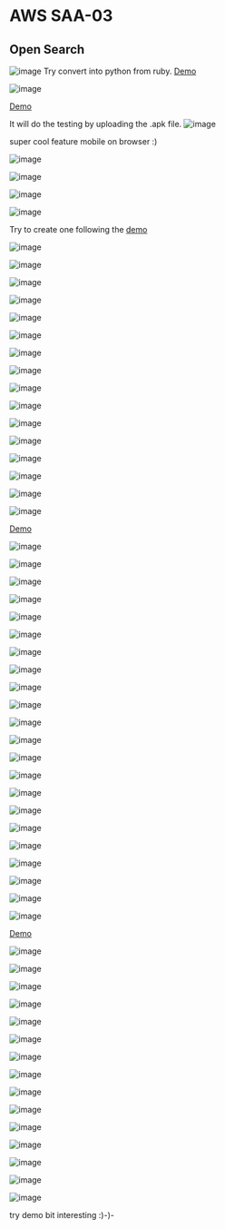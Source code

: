 # AWS SAA-03
## Open Search

![image](https://github.com/user-attachments/assets/fa703abd-cc77-4a08-8ad5-32c4a4e08eba)
Try convert into python from ruby.
<a href="https://github.com/ExamProCo/AWS-Examples/tree/main/opensearch/opensearch">Demo</a>

![image](https://github.com/user-attachments/assets/ea74bfa1-d84a-4cc4-a8aa-88a950801ad5)

<a href="https://github.com/ExamProCo/AWS-Examples/tree/main/device-farm">Demo</a>

It will do the testing by uploading the .apk file.
![image](https://github.com/user-attachments/assets/67b04c6e-fda2-439a-90b8-1e1c3b1d44f3)

super cool feature mobile on browser :)

![image](https://github.com/user-attachments/assets/35f638de-df00-40b3-bbe2-7c90c6f56960)


![image](https://github.com/user-attachments/assets/dd09db5b-8fc4-4454-9b88-16c3ac5a5059)

![image](https://github.com/user-attachments/assets/6309e76c-c5fa-4c6a-8778-901eb8b837c0)

![image](https://github.com/user-attachments/assets/f343f23c-b117-4639-aaec-adf4c834503d)

Try to create one following the <a href="https://github.com/ExamProCo/AWS-Examples/tree/main/elastic-transcoder">demo</a>

![image](https://github.com/user-attachments/assets/2b52b17b-d145-477a-85de-d23ca5d13b80)

![image](https://github.com/user-attachments/assets/6962452c-5a47-4d0c-ac45-d579bb837487)

![image](https://github.com/user-attachments/assets/0541178b-60ec-46aa-963f-3bd405f7ceac)

![image](https://github.com/user-attachments/assets/53b384a7-341a-400f-b906-108b453aa0c6)

![image](https://github.com/user-attachments/assets/9a2df426-35af-4651-b4e2-d1d77bec27d4)

![image](https://github.com/user-attachments/assets/00785a94-6f45-4298-b36a-249ed56503f8)

![image](https://github.com/user-attachments/assets/0b7698ad-f0a4-472d-a49d-e8bfd3327ce5)

![image](https://github.com/user-attachments/assets/05309451-370f-47bf-ba75-e1ca7b414e1b)

![image](https://github.com/user-attachments/assets/01384f09-49a9-400b-81a9-bae37296fdec)

![image](https://github.com/user-attachments/assets/19581953-a7a9-420c-8707-83eed0672150)

![image](https://github.com/user-attachments/assets/c0407e69-4336-487a-b24f-478b4e4a6569)

![image](https://github.com/user-attachments/assets/84314db1-a0c7-4b8b-8ac0-2a326699c455)

![image](https://github.com/user-attachments/assets/b62c5379-6b8d-4a7c-9529-b2db8997dd10)

![image](https://github.com/user-attachments/assets/bf34e66f-401a-40bd-9fb3-6314407d36ef)

![image](https://github.com/user-attachments/assets/d6f4d4d7-f84c-4768-8897-322439d88350)

![image](https://github.com/user-attachments/assets/16452144-d5b4-4d39-89d5-1f4f84150b28)

<a href="https://github.com/ExamProCo/AWS-Examples/tree/main/sns/basic">Demo</a>

![image](https://github.com/user-attachments/assets/22659f71-8e41-4d9e-8cce-4eca2b317f54)

![image](https://github.com/user-attachments/assets/09ec05d3-0285-4505-8742-5ee389fa30e4)

![image](https://github.com/user-attachments/assets/c92b58ac-4702-4f30-a7f3-3b96f3ac3a21)

![image](https://github.com/user-attachments/assets/8d280bec-e4ba-45a8-b95a-00b8aba1ee4e)

![image](https://github.com/user-attachments/assets/c7662755-f323-4c10-9268-d917ba3c5300)

![image](https://github.com/user-attachments/assets/12e02966-d847-4d07-8f2c-66718e261dc6)

![image](https://github.com/user-attachments/assets/ed751fa9-bb66-466e-9022-992dd3278c75)

![image](https://github.com/user-attachments/assets/39f9e014-3878-473b-b076-be69a6d42c13)

![image](https://github.com/user-attachments/assets/4391f5e9-bcf3-4dec-b7d0-4d1bdb988d5e)

![image](https://github.com/user-attachments/assets/6c8443a5-fe85-429f-a445-de520e5a160a)

![image](https://github.com/user-attachments/assets/f5950b0e-bb9c-4630-9b47-9aba2e24c5fd)

![image](https://github.com/user-attachments/assets/084fdb5c-4e8b-4b1d-97ad-2666f2454015)

![image](https://github.com/user-attachments/assets/a18f8f9c-8486-422b-82ee-fe77705b52ad)

![image](https://github.com/user-attachments/assets/f048018a-2e81-4f35-8aee-20ed1c6b01af)

![image](https://github.com/user-attachments/assets/c41aa643-859c-4428-b57d-908759e46bf5)

![image](https://github.com/user-attachments/assets/45754eb8-e9f2-458e-bd38-6bc0a557f957)

![image](https://github.com/user-attachments/assets/db0dfbed-e8be-4669-a4be-5772598f4199)

![image](https://github.com/user-attachments/assets/a00e6289-fd84-478f-9223-89913306b53d)

![image](https://github.com/user-attachments/assets/1dd83038-9ba8-4eb3-909f-60b3ef93be94)

![image](https://github.com/user-attachments/assets/6f4115be-9292-4759-8c48-f932d596f528)

![image](https://github.com/user-attachments/assets/12c4a688-21eb-4381-9e7f-43993787edce)

![image](https://github.com/user-attachments/assets/7ea7c792-8d78-4bb3-a3cb-cb5306ad07d6)

<a href="https://github.com/ExamProCo/AWS-Examples/tree/main/sqs">Demo</a>

![image](https://github.com/user-attachments/assets/945153dc-fea9-4a55-bfe1-4c1a6df54617)

![image](https://github.com/user-attachments/assets/fd410323-a66e-4c61-b553-41cf9a5f5b01)

![image](https://github.com/user-attachments/assets/be6576b9-17d4-4b6b-9ba3-ee679b7fecbd)

![image](https://github.com/user-attachments/assets/83d97cfc-f88c-4be8-a6de-6c0d48c32435)

![image](https://github.com/user-attachments/assets/c09cb1c2-b82d-4c33-88ee-86a042d5ce6c)

![image](https://github.com/user-attachments/assets/d2c3083f-c278-42dd-b338-d1ce980e851c)

![image](https://github.com/user-attachments/assets/8d5c8b46-410b-416f-ac08-f89d2c247328)

![image](https://github.com/user-attachments/assets/6a06562f-6c4f-464f-b4ee-62d183ad1192)

![image](https://github.com/user-attachments/assets/1760aaad-5074-4c53-acdd-304d91055671)

![image](https://github.com/user-attachments/assets/1c4af758-4cdb-41d0-a343-66601d1ab940)

![image](https://github.com/user-attachments/assets/260b6451-d7ab-468d-8fac-f5a44c02c6d5)

![image](https://github.com/user-attachments/assets/9eed0801-031f-4b07-a91d-985b91ea1f81)

![image](https://github.com/user-attachments/assets/82eb9aae-de44-423e-b4b4-daf70832a89b)

![image](https://github.com/user-attachments/assets/cb572e19-e81a-40a6-8ff4-13e262d6ae25)

![image](https://github.com/user-attachments/assets/631b9423-dbce-4d54-8cc3-24c8e2038793)

try demo bit interesting :)-)-





















































